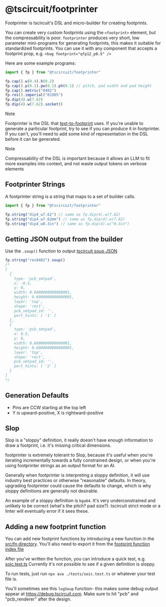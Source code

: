 # @tscircuit/footprinter

Footprinter is tscircuit's DSL and micro-builder for creating footprints.

You can create very custom footprints using the `<footprint>` element, but the
compressability is poor. `footprinter` produces very short, low parameter
mini-programs for generating footprints, this makes it suitable for standardized
footprints. You can use it with any component that accepts a footprint prop, e.g.
`<bug footprint="qfp12_p0.5" />`

Here are some example programs:

```ts
import { fp } from "@tscircuit/footprinter"

fp.cap().w(0.4).h(0.2)
fp.cap().p(0.1).pw(0.1).ph(0.1) // pitch, pad width and pad height
fp.cap().metric("0402")
fp.res().imperial("01005")
fp.dip(4).w(7.62)
fp.dip(4).w(7.62).socket()
```

> [!NOTE]
> Footprinter is the DSL that [text-to-footprint](https://github.com/tscircuit/text-to-footprint) uses.
> If you're unable to generate a particular footprint, try to see if you can produce it in footprinter.
> If you can't, you'll need to add some kind of representation in the DSL before it can be generated.

> [!NOTE]
> Compressability of the DSL is important because it allows an LLM to fit more examples into context,
> and not waste output tokens on verbose elements

## Footprinter Strings

A footprinter string is a string that maps to a set of builder calls.

```ts
import { fp } from "@tscircuit/footprinter"

fp.string("dip4_w7.62") // same as fp.dip(4).w(7.62)
fp.string("dip4_w7.62mm") // same as fp.dip(4).w(7.62)
fp.string("dip4_w0.3in") // same as fp.dip(4).w("0.3in")
```

## Getting JSON output from the builder

Use the `.soup()` function to output [tscircuit soup JSON](https://github.com/tscircuit/soup)

```ts
fp.string("res0402").soup()
/*
[
  {
    type: 'pcb_smtpad',
    x: -0.5,
    y: 0,
    width: 0.6000000000000001,
    height: 0.6000000000000001,
    layer: 'top',
    shape: 'rect',
    pcb_smtpad_id: '',
    port_hints: [ '1' ]
  },
  {
    type: 'pcb_smtpad',
    x: 0.5,
    y: 0,
    width: 0.6000000000000001,
    height: 0.6000000000000001,
    layer: 'top',
    shape: 'rect',
    pcb_smtpad_id: '',
    port_hints: [ '2' ]
  }
]
*/
```

## Generation Defaults

- Pins are CCW starting at the top left
- Y is upward-positive, X is rightward-positive

## Slop

Slop is a "sloppy" definition, it really doesn't have enough
information to draw a footprint, i.e. it's missing critical dimensions.

footprinter is extremely tolerant to Slop, because it's useful
when you're iterating incrementally towards a fully constrained
design, or when you're using footprinter strings as an output format
for an AI.

Generally when footprinter is interpreting a sloppy definition, it will use
industry best practices or otherwise "reasonable" defaults. In theory, upgrading
footprinter could cause the defaults to change, which is why sloppy definitions
are generally not desirable.

An example of a sloppy definition is `bga64`. It's very underconstrained and
unlikely to be correct (what's the pitch? pad size?). tscircuit strict mode
or a linter will eventually error if it sees these.

## Adding a new footprint function

You can add new footprint functions by introducing a new function in the [src/fn directory](https://github.com/tscircuit/footprinter/tree/main/src/fn). You'll also need to export it from the [footprint function index file](https://github.com/tscircuit/footprinter/blob/main/src/fn/index.ts)

After you've written the function, you can introduce a quick test, e.g. [soic.test.ts](https://github.com/tscircuit/footprinter/blob/main/tests/soic.test.ts)
Currently it's not possible to see if a given definition is sloppy.

To run tests, just run `npx ava ./tests/soic.test.ts` or whatever your test
file is.

You'll sometimes see this `logSoup` function- this makes some debug output
appear at https://debug.tscircuit.com. Make sure to hit "pcb" and "pcb_renderer"
after the design.
